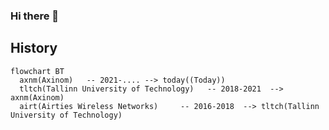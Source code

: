 ### Hi there 👋

## History

```mermaid
flowchart BT
  axnm(Axinom)   -- 2021-.... --> today((Today))
  tltch(Tallinn University of Technology)   -- 2018-2021  --> axnm(Axinom)
  airt(Airties Wireless Networks)     -- 2016-2018  --> tltch(Tallinn University of Technology)  
```
